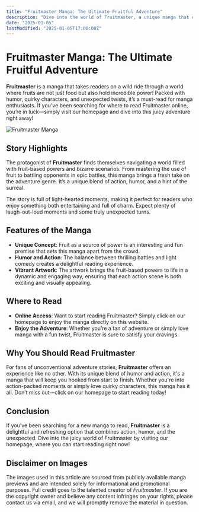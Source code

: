 ```yaml
---
title: "Fruitmaster Manga: The Ultimate Fruitful Adventure"
description: "Dive into the world of Fruitmaster, a unique manga that combines exciting adventure, humor, and a love for fruit! Discover where to read it online and join the fun."
date: "2025-01-05"
lastModified: "2025-01-05T17:00:00Z"
---
```


# Fruitmaster Manga: The Ultimate Fruitful Adventure

**Fruitmaster** is a manga that takes readers on a wild ride through a world where fruits are not just food but also hold incredible power! Packed with humor, quirky characters, and unexpected twists, it’s a must-read for manga enthusiasts. If you’ve been searching for where to read Fruitmaster online, you’re in luck—simply visit our homepage and dive into this juicy adventure right away!

![Fruitmaster Manga](/pic/fruitmaster-manga.png "Fruitmaster Manga - A Fruitful Adventure")

## Story Highlights

The protagonist of **Fruitmaster** finds themselves navigating a world filled with fruit-based powers and bizarre scenarios. From mastering the use of fruit to battling opponents in epic battles, this manga brings a fresh take on the adventure genre. It’s a unique blend of action, humor, and a hint of the surreal.

The story is full of light-hearted moments, making it perfect for readers who enjoy something both entertaining and full of charm. Expect plenty of laugh-out-loud moments and some truly unexpected turns.

## Features of the Manga

- **Unique Concept**: Fruit as a source of power is an interesting and fun premise that sets this manga apart from the crowd.
- **Humor and Action**: The balance between thrilling battles and light comedy creates a delightful reading experience.
- **Vibrant Artwork**: The artwork brings the fruit-based powers to life in a dynamic and engaging way, ensuring that each action scene is both exciting and visually appealing.

## Where to Read

- **Online Access**: Want to start reading Fruitmaster? Simply click on our homepage to enjoy the manga directly on this website.
- **Enjoy the Adventure**: Whether you’re a fan of adventure or simply love manga with a fun twist, Fruitmaster is sure to satisfy your cravings.

## Why You Should Read Fruitmaster

For fans of unconventional adventure stories, **Fruitmaster** offers an experience like no other. With its unique blend of humor and action, it's a manga that will keep you hooked from start to finish. Whether you're into action-packed moments or simply love quirky characters, this manga has it all. Don’t miss out—click on our homepage to start reading today!

## Conclusion

If you’ve been searching for a new manga to read, **Fruitmaster** is a delightful and refreshing option that combines action, humor, and the unexpected. Dive into the juicy world of Fruitmaster by visiting our homepage, where you can start reading right now!

## Disclaimer on Images

The images used in this article are sourced from publicly available manga previews and are intended solely for informational and promotional purposes. Full credit goes to the talented creator of *Fruitmaster*. If you are the copyright owner and believe any content infringes on your rights, please contact us via email, and we will promptly remove the material in question.
